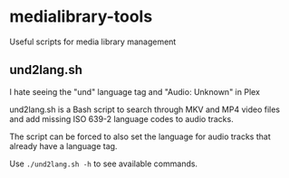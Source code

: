 # medialibrary-tools
Useful scripts for media library management

## und2lang.sh
I hate seeing the "und" language tag and "Audio: Unknown" in Plex

und2lang.sh is a Bash script to search through MKV and MP4 video files and add missing ISO 639-2 language codes to audio tracks. 

The script can be forced to also set the language for audio tracks that already have a language tag. 

Use `./und2lang.sh -h` to see available commands.
